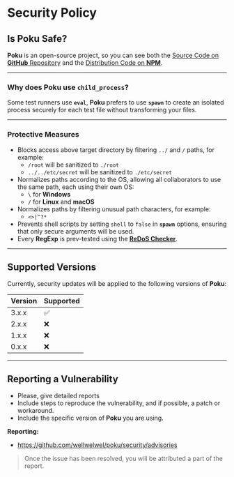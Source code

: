 # Security Policy

## Is Poku Safe?

**Poku** is an open-source project, so you can see both the [Source Code on **GitHub** Repository](https://github.com/wellwelwel/poku) and the [Distribution Code on **NPM**](https://www.npmjs.com/package/poku?activeTab=code).

---

### Why does Poku use `child_process`?

Some test runners use **`eval`**, **Poku** prefers to use **`spawn`** to create an isolated process securely for each test file without transforming your files.

---

### Protective Measures

- Blocks access above target directory by filtering `../` and `/` paths, for example:
  - `/root` will be sanitized to `./root`
  - `../../etc/secret` will be sanitized to `./etc/secret`
- Normalizes paths according to the OS, allowing all collaborators to use the same path, each using their own OS:
  - `\` for **Windows**
  - `/` for **Linux** and **macOS**
- Normalizes paths by filtering unusual path characters, for example:
  - `<>|^?*`
- Prevents shell scripts by setting `shell` to `false` in **`spawn`** options, ensuring that only secure arguments will be used.
- Every **RegExp** is prev-tested using the [**ReDoS Checker**](https://devina.io/redos-checker).

---

## Supported Versions

Currently, security updates will be applied to the following versions of **Poku**:

| Version | Supported          |
| ------- | ------------------ |
| 3.x.x   | :white_check_mark: |
| 2.x.x   | :x:                |
| 1.x.x   | :x:                |
| 0.x.x   | :x:                |

---

## Reporting a Vulnerability

- Please, give detailed reports
- Include steps to reproduce the vulnerability, and if possible, a patch or workaround.
- Include the specific version of **Poku** you are using.

**Reporting:**

- https://github.com/wellwelwel/poku/security/advisories

> Once the issue has been resolved, you will be attributed a part of the report.
